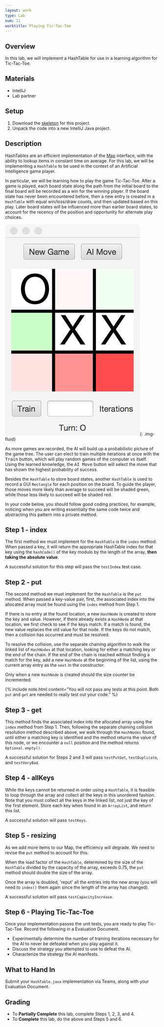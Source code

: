 ```yaml
---
layout: work
type: Lab
num: 11
worktitle: Playing Tic-Tac-Toe
---
```


## Overview

In this lab, we will implement a HashTable for use in a learning
algorithm for Tic-Tac-Toe.

## Materials

-   IntelliJ
-   Lab partner

## Setup

1.  Download the [skeleton](../code/151hashtictactoe.zip) for this project.
2.  Unpack the code into a new IntelliJ Java project.

## Description

HashTables are an efficient implementation of the
[Map](https://docs.oracle.com/javase/8/docs/api/java/util/Map.html)
interface, with the ability to lookup items in constant time on average.
For this lab, we will be implementing a `HashTable` to be used in the
context of an Artificial Intelligence game player.

In particular, we will be learning how to play the game Tic-Tac-Toe. After
a game is played, each board state along the path from the initial board
to the final board will be recorded as a win for the winning player. If
the board state has never been encountered before, then a new entry is
created in a `HashTable` with equal win/loss/draw counts, and then updated
based on this play. Later board states will be influenced more than
earlier board states, to account for the recency of the position and
opportunity for alternate play choices.

![](../assets/images/tictactoe.png){: .img-fluid}

As more games are recorded, the AI will build up a probabilistic picture
of the game tree. The user can elect to train multiple iterations at
once with the <kbd>Train</kbd> button, which will play random games of the computer
vs itself. Using the learned knowledge, the <kbd>AI Move</kbd> button will select
the move that has shown the highest probability of success.

Besides the `HashTable` to store board states, another `HashTable` is used
to record a GUI `Rectangle` for each position on the board. To guide the
player, those moves more likely than average to succeed will be shaded
green, while those less likely to succeed will be shaded red.

In your code below, you should follow good coding practices, for
example, noticing when you are writing essentially the same code twice
and abstracting this pattern into a private method.

## Step 1 - index

The first method we must implement for the `HashTable` is the `index`
method. When passed a key, it will return the appropriate HashTable
index for that key using the `hashCode()` of the key modulo by the length
of the array, **then taking the absolute value**.

A successful solution
for this step will pass the `testIndex` test case.

## Step 2 - put

The second method we must implement for the `HashTable` is the `put` method.
When passed a key-value pair, first, the associated index into the
allocated array must be found using the `index` method from Step 1.

If there is no entry at the found location, a new `HashNode` is created to
store the key and value. However, if there already exists a `HashNode` at
that location, we first check to see if the keys match. If a match is
found, the new value replaces the old value for that node. If the keys
do not match, then a collision has occurred and must be resolved.

To resolve the collision, use the separate chaining algorithm to walk
the linked list of `HashNodes` at that location, looking for either a
matching key or the end of the chain. If the end of the chain is
reached without finding a match for the key, add a new `HashNode`
at the beginning of the list, using the current array entry as the `next`
in the constructor.

Only when a new `HashNode` is created should the size counter be
incremented.

{% include note.html content="You will not pass any tests at this point. Both `put` and `get` are needed to really test out your code." %}


## Step 3 - get

This method finds the associated index into the allocated array using
the `index` method from Step 1. Then, following the separate chaining collision
resolution method described above, we walk through the `HashNodes` found,
until either a matching key is identified and the method returns the
value of this node, or we encounter a `null` position and the method
returns `Optional.empty()`.

A successful solution for Steps 2 and 3 will pass `testPutGet`,
`testDuplicate`, and `testVeryBad`.

## Step 4 - allKeys

While the keys cannot be returned in order using a `HashTable`, it is
feasible to loop through the array and collect all the keys in this
unordered fashion. Note that you must collect all the keys in the linked
list, not just the key of the first element. Store each key when found
in an `ArrayList`, and return this list.

A successful solution will pass `testKeys`.

## Step 5 - resizing

As we add more items to our Map, the efficiency will degrade. We need to revise
the `put` method to account for this.

When the load factor of the `HashTable`, determined by the size of the
`HashTable` divided by the capacity of the array, exceeds 0.75, the `put`
method should double the size of the array.

Once the array is doubled, 'reput' all the entries into the new array
(you will need to `index()` them again since the length of
the array has changed).

A successful solution will pass `testCapacityIncrease`.

## Step 6 - Playing Tic-Tac-Toe

Once your implementation passes the unit tests, you are ready to play
Tic-Tac-Toe. Record the following in a Evaluation Document.
*  Experimentally determine the number of training iterations
necessary for the AI to never be defeated when you play against it.
*  Discuss the strategy you attempted to use to defeat the AI.
*  Characterize the strategy the AI manifests.

## What to Hand In

Submit your `HashTable.java` implementation via Teams, along with your
Evaluation Document.

## Grading

* To **Partially Complete** this lab, complete Steps 1, 2, 3, and 4.
* To **Complete** this lab, do the above and Steps 5 and 6.
